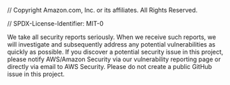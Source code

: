 // Copyright Amazon.com, Inc. or its affiliates. All Rights Reserved.

// SPDX-License-Identifier: MIT-0


We take all security reports seriously. When we receive such reports, we will investigate and subsequently address any potential vulnerabilities as quickly as possible. If you discover a potential security issue in this project, please notify AWS/Amazon Security via our vulnerability reporting page or directly via email to AWS Security. Please do not create a public GitHub issue in this project.